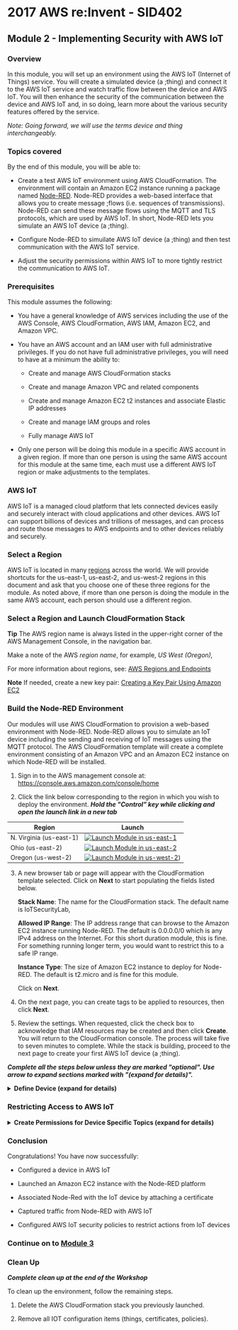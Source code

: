 # 2017 AWS re:Invent - SID402

## Module 2 - Implementing Security with AWS IoT

### Overview

In this module, you will set up an environment using the AWS IoT (Internet of Things) service. You will create a simulated device (a ;thing) and connect it to the AWS IoT service and watch traffic flow between the device and AWS IoT. You will then enhance the security of the communication between the device and AWS IoT and, in so doing, learn more about the various security features offered by the service.

*Note: Going forward, we will use the terms device and thing interchangeably.*

### Topics covered

By the end of this module, you will be able to:

* Create a test AWS IoT environment using AWS CloudFormation. The environment will contain an Amazon EC2 instance running a package named [Node-RED](https://en.wikipedia.org/wiki/Node-RED). Node-RED provides a web-based interface that allows you to create message ;flows (i.e. sequences of transmissions). Node-RED can send these message flows using the MQTT and TLS protocols, which are used by AWS IoT. In short, Node-RED lets you simulate an AWS IoT device (a ;thing).

* Configure Node-RED to simuilate AWS IoT device (a ;thing) and then test communication with the AWS IoT service.

* Adjust the security permissions within AWS IoT to more tightly restrict the communication to AWS IoT.

### Prerequisites

This module assumes the following:

* You have a general knowledge of AWS services including the use of the AWS Console, AWS CloudFormation, AWS IAM, Amazon EC2, and Amazon VPC.

* You have an AWS account and an IAM user with full administrative privileges. If you do not have full administrative privileges, you will need to have at a minimum the ability to:

  * Create and manage AWS CloudFormation stacks

  * Create and manage Amazon VPC and related components

  * Create and manage Amazon EC2 t2 instances and associate Elastic IP addresses

  * Create and manage IAM groups and roles

  * Fully manage AWS IoT

* Only one person will be doing this module in a specific AWS account in a given region. If more than one person is using the same AWS account for this module at the same time, each must use a different AWS IoT region or make adjustments to the templates.

### AWS IoT

AWS IoT is a managed cloud platform that lets connected devices easily and securely interact with cloud applications and other devices. AWS IoT can support billions of devices and trillions of messages, and can process and route those messages to AWS endpoints and to other devices reliably and securely.

### Select a Region

AWS IoT is located in many [regions](http://docs.aws.amazon.com/general/latest/gr/rande.html#iot_region) across the world. We will provide shortcuts for the us-east-1, us-east-2, and us-west-2 regions in this document and ask that you choose one of these three regions for the module. As noted above, if more than one person is doing the module in the same AWS account, each person should use a different region.

### Select a Region and Launch CloudFormation Stack

**Tip** The AWS region name is always listed in the upper-right corner of the AWS Management Console, in the navigation bar.

Make a note of the AWS *region name*, for example, *US West (Oregon),*

For more information about regions, see: [AWS Regions and Endpoints](http://docs.aws.amazon.com/general/latest/gr/rande.html)

**Note** If needed, create a new key pair: [Creating a Key Pair Using Amazon EC2](http://docs.aws.amazon.com/AWSEC2/latest/UserGuide/ec2-key-pairs.html#having-ec2-create-your-key-pair)

### Build the Node-RED Environment

Our modules will use AWS CloudFormation to provision a web-based environment with Node-RED. Node-RED allows you to simulate an IoT device including the sending and receiving of IoT messages using the MQTT protocol. The AWS CloudFormation template will create a complete environment consisting of an Amazon VPC and an Amazon EC2 instance on which Node-RED will be installed.

1. Sign in to the AWS management console at: <https://console.aws.amazon.com/console/home>

2. Click the link below corresponding to the region in which you wish to deploy the environment.
___Hold the "Control" key while clicking and open the launch link in a new tab___

Region| Launch
------|-----
N. Virginia (us-east-1) | [![Launch Module in us-east-1](http://docs.aws.amazon.com/AWSCloudFormation/latest/UserGuide/images/cloudformation-launch-stack-button.png)](https://console.aws.amazon.com/cloudformation/home?region=us-east-1#/stacks/new?stackName=IoTSecurityLab&templateURL=https://s3-us-west-2.amazonaws.com/sid402-artifacts/scripts/IoT_Security_Lab_VPC.yaml)
Ohio (us-east-2) | [![Launch Module in us-east-2](http://docs.aws.amazon.com/AWSCloudFormation/latest/UserGuide/images/cloudformation-launch-stack-button.png)](https://console.aws.amazon.com/cloudformation/home?region=us-east-2#/stacks/new?stackName=IoTSecurityLab&templateURL=https://s3-us-west-2.amazonaws.com/sid402-artifacts/scripts/IoT_Security_Lab_VPC.yaml)
Oregon (us-west-2) | [![Launch Module in us-west-2](http://docs.aws.amazon.com/AWSCloudFormation/latest/UserGuide/images/cloudformation-launch-stack-button.png)](https://console.aws.amazon.com/cloudformation/home?region=us-west-2#/stacks/new?stackName=IoTSecurityLab&templateURL=https://s3-us-west-2.amazonaws.com/sid402-artifacts/scripts/IoT_Security_Lab_VPC.yaml))

3. A new browser tab or page will appear with the CloudFormation template selected. Click on **Next** to start populating the fields listed below.

    **Stack Name**: The name for the CloudFormation stack. The default name is IoTSecurityLab,

    **Allowed IP Range**: The IP address range that can browse to the Amazon EC2 instance running Node-RED. The default is 0.0.0.0/0 which is any IPv4 address on the Internet. For this short duration module, this is fine. For something running longer term, you would want to restrict this to a safe IP range.

    **Instance Type**: The size of Amazon EC2 instance to deploy for Node-RED. The default is t2.micro and is fine for this module.

    Click on **Next**.

4. On the next page, you can create tags to be applied to resources, then click **Next**.

5. Review the settings. When requested, click the check box to acknowledge that IAM resources may be created and then click **Create**. You will return to the CloudFormation console. The process will take five to seven minutes to complete. While the stack is building, proceed to the next page to create your first AWS IoT device (a ;thing).

___Complete all the steps below unless they are marked "optional". Use arrow to expand sections marked with "(expand for details)".___

<details>
<summary><strong>Define Device (expand for details)
</strong></summary><p>
<br/>

You will now define an IoT device. A device is recognized by AWS IoT through a certificate. You will create a certificate and attach it to the device. You will also attach a policy to the device that gives the device (;thing) full access to AWS IoT. Later in this module, you will configure the Node-RED with this certificate which will cause AWS IoT to recognize Node-RED as an AWS IoT device.

6. Make sure you are still working in the same AWS region in which you are building the AWS CloudFormation stack.

7. Select the service **AWS IoT** from the AWS Console. If you see a **Get started** button, click that.

8. From the menu on the left, select **Registry** &gt; **Things** and the click the **Register a thing** button (if there are already things listed, click the **Create** button instead).

9. Enter the name `device1` and click **Create thing**. You should see a new entry as shown below.

    ![](images/image2.png "image")

10. On the left select **Security &gt; Certificates**, then click **Create a certificate** and then Click **Create certificate.** You will then be presented with a page telling you the certificate has been created and given the opportunity to download four items as shown below. Continue below this picture for download instructions.

    ![](images/image3.png "image")

    Use the top three download links to download the certificate, public key, and private key to a folder on your system. Also download the root CA from the link above the Activate button by right-clicking and saving the file as **rootCA.pem**. Once done and verified you have the files locally save, click **Activate** and then scroll to the bottom of the window and click **Attach a policy**.

    You have thus far created a device and a certificate. You will now define what the holder of the certificate (which will eventually be Node-RED running on Amazon EC2) can do.

11. Clock Create new policy.

12. On the **Create a policy** page create the statement as follows:

    ![](images/image4.png "image")

    **Name**: device1_full_access

    **Action**: iot:*

    **Resource**: ARN: *

    **Effect**: Allow

    This represents a policy named device1_full_access that can perform all iot actions (iot:*) on all resources. In other words, the policy will grant full IoT access to any certificate to which the policy is attached.

13. Select **Create**.

14. From the main AWS IoT menu, select **Security Certificates.**

15. Select the certificate that you created above by hovering over the certificate and checking the blue box that appears. With it checked, select the drop-down menu **Actions** and click on **Attach policy**. Then select the **device1_full_access** policy and click **Attach**. You have now attached the policy to the certificate.

16. Select the drop-down menu **Actions** and click on **Attach thing** and select the thing named **device1**. Click **Attach**. You have now attached the certificate with its policy to the device. Later in this module, you will configure Node-RED with the certificate that has this policy causing, Node-RED to be recognized by AWS IoT as **device1**.

17. On this AWS IoT console home page, near the bottom left click Settings. Copy the value in the **Endpoint** field and save it in a text file. You will need this value later in the module when you configure Node-RED.

#### Configure Node-RED

18. By this point, the CloudFormation stack with the Node-RED Amazon EC2 instance should be complete Go to the AWS CloudFormation console, select the stack and look at the output tab. If you do not see the output tab, refresh the CloudFormation console page.  You should see the following values:

    **HostIPAddress**: The IP address of the EC2 instance

    **NodeREDURL**: The URL of the EC2 instance

19. Browse to the URL and you should see Node-RED appear.  If you receive a timeout message or your browser pauses, the initial set up of the instance may still be taking places.   In that case, just wait a minute or two and try again.

    ![](images/image5.png "image")

    The interface has three sections. Going from left to right:

    **Nodes**: These represent actions or objects for Node-RED.

    **Flow Canvas**: You position nodes, configure them, and connect them on the canvas to create message flows.

    **Info/Debug**: The info tab will provide more details on the selected node. The debug tab will show in real time all activity for the debug nodes.

    Click on the **device1** tab. This will display the two flows to be tested. The first flow, **Publish time locally**, generate a binary timestamp (the Generate Timestamp node), then have that converted to a friendly date and time (the timestampToString node), and then finally print the time to the debug window (the Print Time node). The second flow will do something similar, except you will see there is an additional output to be configured to send the message to the AWS IoT service.

    **First flow - Publish time locally**

20. On the right side of the make sure the debug tab is selected.

21. On the Generate Timestamp node for Publish time locally, click the button on the left side. This will generate the timestamp, then convert and send. You will see the message in the debug frame. Every click on the inject node (Generate Timestamp) will publish a message in the debug window. See the vertical red arrows below for clarification.

    ![](images/image6.png "image")

    **Second flow - Single click message to AWS IoT**

22. The second flow under **Single click message to AWS IoT** does two things. Like the first flow, Node-RED will print a timestamp locally. Additionally, there is also a branch flow which translates the time to JSON format (the timestampToJSON node) and then sends the message to AWS IoT (the AWS IoT node). You will see a red alert icon on the upper right corner of the AWS IoT node because some configuration information is missing.

    To configure the AWS IoT node, double-click it. This will bring up a window that allows you to edit the MQTT properties of the node. [MQTT](https://en.wikipedia.org/wiki/MQTT) is one of the underlying network protocols used by AWS IoT. Click the pencil icon as shown below by the red arrow.

    ![](images/image7.png "image")

    Another window will appear on which you will enter MQTT configuration information.

    On the Connection tab, configure the following:

    **Server**: Endpoint value that you copied earlier
    **Port**: 8883
    **Client ID**: device1

    Now check the box named Enable Secure SSL/TLS communication. The window should like similar to that shown below.

    ![](images/image8.png "image")

23. Click the pencil next to the Add new tls-config dropdown as shown by the red arrow above. A new window will appear as shown below.

    ![](images/image9.png "image")

24. On the Add new-tls-config screen, make sure the **Use key and certificates from local files** is deselected (which would cause Node-RED to use files on the Node-RED instance itself), and instead select the Upload button for each and navigate to the directory where the files are saved. The files will have names similar to the following:

    **Certificate**: c1234567-certificate.pem

    **Private Key**: c1234567-private.pem.key

    **CA Certificate**: rootCA.pem

    **Verify server certificate**: selected

    **Name**: IoT Security Lab

25. Then click **Add**, which will bring you back to the **Add mqtt-broker config node** window.

26. From the mqtt-broker config node page, click **Add**. You will return to the **Edit mqtt out node** window.

27. Enter the following information into the fields in the window.

    **Topic:** topic1

    **QoS**: 0

    **Name:** AWS IoT

    The server name will already be filled in based on the information you have provided as shown in the screen below. Later in the module, we will show how to subscribe to messages sent to **topic1** to verify communication from AWS IoT and Node-RED.

    ![](images/image10.png "image")

28. Click **Done** to go back to the main GUI.

29. Finally, notice that the **Deploy** icon in the upper right of the GUI is red. This means changes have been made and need to be deployed. Click on this button and the flow will be saved, validated, and ready for use. If validation succeeds, the AWS IoT node (the Node-RED Amazon EC2 instance) will connect to the AWS IoT platform. You should see a green icon with ;connected under the AWS IoT node, Node-RED was able to successfully connect to the AWS IoT platform.

30. Bring up the AWS Console in a new browser window or tab and navigate to the AWS IoT console and select **Test**. Then select Subscribe to a topic link, enter **topic1** as the topic, and finally click the Subscribe to topic button per the figure below.

    ![](images/image11.png "image")

    The MQTT client will then appear as shown below.

    ![](images/image12.png "image")

31. Return to the Node-RED window. Clean out the debug window by clicking the trash can icon. Click the button to the left of the Generate Timestamp node for the Single click message to AWS IoT flow. You will see the friendly date and time posted in the debug window, but you will also see the message published in the MQTT client in the AWS Console. Notice also that the AWS IoT node continues to show that it is connected which means that the policy attached to the certificate does allow the desired communication.

    ![](images/image13.png "image")

32. Now return to the AWS IoT window with the MQTT client. You should see a message that was published to topic1 as shown in the figure below.

    ![](images/image14.png "image")

    You have now done the following:

    * Defined an IoT device.

    * Created a certificate and attached a policy which has full access to AWS IoT

    * Launched a Node-RED instance on AWS and configured Node-RED with the certificate information from AWS IoT, thereby enabling the Node-RED instance to simulate an IoT device and communicate with AWS IoT

    * Captured traffic from Node-RED within AWS IoT.

    You will now learn how to restrict access to AWS IoT.
</details>

### Restricting Access to AWS IoT

<details>
<summary><strong>Create Permissions for Device Specific Topics (expand for details)
</strong></summary><p>
<br/>

Earlier in this module you created a policy for your AWS IoT certificate that was very open and allowed the holder of that certificate to publish to any IoT topic. We are now going to show you how to restrict that policy so it only allows publishing to the topic we have already created.

1. Go to the main IoT console and choose **Security &gt; Policies**. You should see a policy named device1_full_acccess. Click directly on the policy name.

    On the top of the window you will see the policy ARN (Amazon Resource Name). It will look something like:

    `arn:aws:iot:us-west-2:123456789012:policy/device1_full_access`

    Copy the region name (`us-west-2` in the above example) and the account number (`123456789012` in the above example) to a scratch file for future use.

2. Go back to the main IoT console and choose **Security &gt; Policies**. Click **Create**.

    Enter `device1_allow_publish` and click **Advanced mode.**

3. Replace the JSON with the content below, replacing `REGION` and `ACCOUNT` with the values you copied earlier. Make sure you retain all of the colon (;:) separators.

````
    {
      "Version": "2012-10-17",
      "Statement": [
        {
          "Effect": "Allow",
         "Action": [
            "iot:Subscribe",
            "iot:Connect",
            "iot:Receive"
          ],
          "Resource": [
            "*"
          ]
        },
        {
          "Effect": "Allow",
          "Action": [
            "iot:Publish"
          ],
          "Resource": [
            "arn:aws:iot:REGION:ACCOUNT:topic/topic1"
          ]
        }
      ]
    }

````

    Click **Create**.

4. Navigate to **Security-&gt;Certificates** and select your certificate then click on **Policies**. Now select **Attach policy** under Actions and select **device1_allow_publish**. Then detach the **device1_full_access** policy from the certificate.

5. Go to the IoT console and select **Test**. Subscribe to **topic1**.

6. Go to the Node-RED window and generate another message under **Single click message to AWS IoT**. You should see messages continue to appear on the test window. The AWS IoT node should continue to remain connected.
    You have now restricted the AWS IoT device represented by Node-RED so that it can only publish to the topic named **topic1**.

7. On the Node-RED window, double click on the **AWS IoT** node. Change the topic name to **topic2**. Click **Done**. Click **Deploy**.

8. Generate another message under **Single click message to AWS IoT**. You should see the AWS IoT node disconnect for a few seconds as shown in the figure below. This is because you are only allowed to publish to topic **topic1**.

![](images/image15.png "image")
</details>

### Conclusion

Congratulations! You have now successfully:

-   Configured a device in AWS IoT

-   Launched an Amazon EC2 instance with the Node-RED platform

-   Associated Node-Red with the IoT device by attaching a certificate

-   Captured traffic from Node-RED with AWS IoT

-   Configured AWS IoT security policies to restrict actions from IoT devices

### Continue on to [Module 3](https://github.com/awslabs/aws-security-odyssey/tree/master/SID402Workshop/3_AutoSecRemediation)

### Clean Up
___Complete clean up at the end of the Workshop___

To clean up the environment, follow the remaining steps.

1.  Delete the AWS CloudFormation stack you previously launched.

2.  Remove all IOT configuration items (things, certificates, policies).
